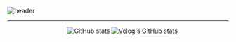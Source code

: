 ![header](https://capsule-render.vercel.app/api?height=210&type=rect&color=gradient&customColorList=0,0,1,3,2,0&text=백혜진의%20데이터분석-nl-Good%20Researcher%20in%20Good%20Morning&fontSize=40&animation=twinkling
)
<hr>
<div align="center">
    <div style="margin-left: 20px;">
      <img src="https://github-readme-stats.vercel.app/api?username=hyejinbeck&count_private=true&show_icons=true&theme=solarized-light" alt="GitHub stats" />
      <a href="https://velog.io/@beckhye">
        <img src="https://velog-readme-stats.vercel.app/api?name=beckhye" alt="Velog's GitHub stats" />
      </a>
    </div>
  </div>
</div>
